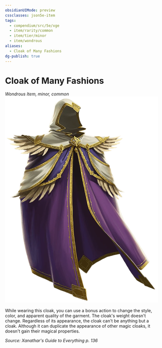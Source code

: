 ```yaml
---
obsidianUIMode: preview
cssclasses: json5e-item
tags:
  - compendium/src/5e/xge
  - item/rarity/common
  - item/tier/minor
  - item/wondrous
aliases:
  - Cloak of Many Fashions
dg-publish: true
---
```

# Cloak of Many Fashions
*Wondrous Item, minor, common*  
![](https://raw.githubusercontent.com/5etools-mirror-2/5etools-img/main/items/XGE/Cloak%20of%20Many%20Fashions.webp#right)  


While wearing this cloak, you can use a bonus action to change the style, color, and apparent quality of the garment. The cloak's weight doesn't change. Regardless of its appearance, the cloak can't be anything but a cloak. Although it can duplicate the appearance of other magic cloaks, it doesn't gain their magical properties.

*Source: Xanathar's Guide to Everything p. 136*